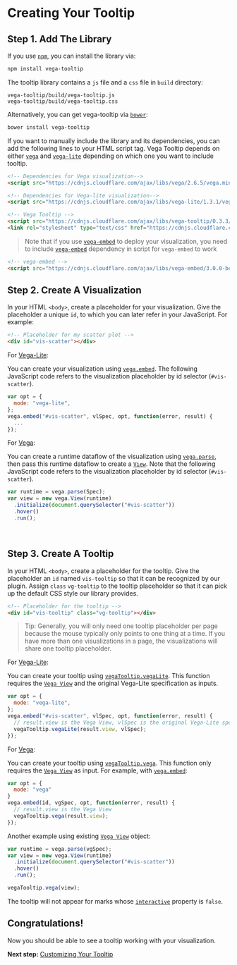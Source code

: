 # Creating Your Tooltip

## Step 1. Add The Library

If you use [`npm`](https://www.npmjs.com/), you can install the library via:

```bash
npm install vega-tooltip
```

The tooltip library contains a `js` file and a `css` file in `build` directory:

```
vega-tooltip/build/vega-tooltip.js
vega-tooltip/build/vega-tooltip.css
```

Alternatively, you can get vega-tooltip via [`bower`](https://bower.io/):
```bash
bower install vega-tooltip
```

If you want to manually include the library and its dependencies, you can add the following lines to your HTML script tag. Vega Tooltip depends on either [`vega`](https://vega.github.io/vega/) and [`vega-lite`](https://vega.github.io/vega-lite/) depending on which one you want to include tooltip.
<br>
```html
<!-- Dependencies for Vega visualization-->
<script src="https://cdnjs.cloudflare.com/ajax/libs/vega/2.6.5/vega.min.js"></script>

<!-- Dependencies for Vega-lite visualization-->
<script src="https://cdnjs.cloudflare.com/ajax/libs/vega-lite/1.3.1/vega-lite.min.js"></script>

<!-- Vega Tooltip -->
<script src="https://cdnjs.cloudflare.com/ajax/libs/vega-tooltip/0.3.3/vega-tooltip.min.js"></script>
<link rel="stylesheet" type="text/css" href="https://cdnjs.cloudflare.com/ajax/libs/vega-tooltip/0.3.3/vega-tooltip.min.css">
```
>Note that if you use [`vega-embed`](https://github.com/vega/vega-embed/) to deploy your visualization, you need to include [`vega-embed`](https://github.com/vega/vega-embed/) dependency in script for `vega-embed` to work

```html
<!-- vega-embed -->
<script src="https://cdnjs.cloudflare.com/ajax/libs/vega-embed/3.0.0-beta.14/vega-embed.min.js"></script>
```

## Step 2. Create A Visualization

In your HTML `<body>`, create a placeholder for your visualization. Give the placeholder a unique `id`, to which you can later refer in your JavaScript. For example:

```html
<!-- Placeholder for my scatter plot -->
<div id="vis-scatter"></div>
```

For [Vega-Lite](https://vega.github.io/vega-lite/):

You can create your visualization using [`vega.embed`](https://github.com/vega/vega/wiki/Embed-Vega-Web-Components). The following JavaScript code refers to the visualization placeholder by id selector (`#vis-scatter`). 

```js
var opt = {
  mode: "vega-lite",
};
vega.embed("#vis-scatter", vlSpec, opt, function(error, result) {
  ...
});
```

For [Vega](http://vega.github.io/vega/):

You can create a runtime dataflow of the visualization using [`vega.parse`](https://vega.github.io/vega/docs/api/parser/), then pass this runtime dataflow to create a [`View`](https://vega.github.io/vega/docs/api/view/). Note that the following JavaScript code refers to the visualization placeholder by id selector (`#vis-scatter`).

```js
var runtime = vega.parse(Spec);
var view = new vega.View(runtime)
  .initialize(document.querySelector("#vis-scatter"))
  .hover()
  .run();
```
<br>


## Step 3. Create A Tooltip

In your HTML `<body>`, create a placeholder for the tooltip. Give the placeholder an `id` named `vis-tooltip` so that it can be recognized by our plugin. Assign `class` `vg-tooltip` to the tooltip placeholder so that it can pick up the default CSS style our library provides.

```html
<!-- Placeholder for the tooltip -->
<div id="vis-tooltip" class="vg-tooltip"></div>
```

> Tip: Generally, you will only need one tooltip placeholder per page because the mouse typically only points to one thing at a time. If you have more than one visualizations in a page, the visualizations will share one tooltip placeholder.



For [Vega-Lite](https://vega.github.io/vega-lite/):

You can create your tooltip using [`vegaTooltip.vegaLite`](APIs.md#vltooltip). This function requires the [`Vega View`](https://vega.github.io/vega/docs/api/view/) and the original Vega-Lite specification as inputs.

```js
var opt = {
  mode: "vega-lite",
};
vega.embed("#vis-scatter", vlSpec, opt, function(error, result) {
  // result.view is the Vega View, vlSpec is the original Vega-Lite specification
  vegaTooltip.vegaLite(result.view, vlSpec);
});
```

For [Vega](http://vega.github.io/vega/):

You can create your tooltip using [`vegaTooltip.vega`](APIs.md#vgtooltip). This function only requires the [`Vega View`](https://vega.github.io/vega/docs/api/view/) as input. For example, with [`vega.embed`](https://github.com/vega/vega/wiki/Embed-Vega-Web-Components):

```js
var opt = {
  mode: "vega"
}
vega.embed(id, vgSpec, opt, function(error, result) {
  // result.view is the Vega View
  vegaTooltip.vega(result.view);
});
```

Another example using existing [`Vega View`](https://vega.github.io/vega/docs/api/view/) object:

```js
var runtime = vega.parse(vgSpec);
var view = new vega.View(runtime)
  .initialize(document.querySelector("#vis-scatter"))
  .hover()
  .run();

vegaTooltip.vega(view);
```

The tooltip will not appear for marks whose [`interactive`](https://vega.github.io/vega/docs/marks/) property is `false`.
<br>


## Congratulations!

Now you should be able to see a tooltip working with your visualization.

__Next step:__ [Customizing Your Tooltip](customizing_your_tooltip.md)
